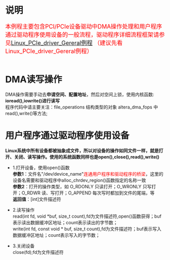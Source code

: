 # 说明
<font size=4 color=red>本例程主要包含PCI/PCIe设备驱动中DMA操作处理和用户程序通过驱动程序使用设备的一般流程，驱动程序详细流程框架请参见[Linux_PCIe_driver_Gereral例程](../Linux_PCIe_driver_General/readme.md) （建议先看Linux_PCIe_driver_Gereral例程）</font><br><br>

# DMA读写操作

DMA操作需要手动去**申请空间、配置地址**，然后对空间上锁，使用内核函数: **ioread(),iowrite()进行读写**\
程序代码中请主要关注：file_operations 结构类型的对象 altera_dma_fops 中read(),write()等方法;

# 用户程序通过驱动程序使用设备
**Linux系统中所有设备都被抽象成文件，所以对设备的操作如同文件一样，就是打开、关闭、读写操作。使用的系统函数同样也是open(),close(),read(),write()**

- 1.打开设备，使用open()函数\
**参数1**：文件名"/dev/device_name"<font color=red>连通用户程序和驱动程序的桥梁</font>，这里的设备名需要和驱动程序中alloc_chrdev_region()函数指定的名称一致\
**参数2**：打开的操作类型，如 O_RDONLY 只读打开；O_WRONLY 只写打开；O_RDWR 读、写打开；O_APPEND 每次写时都加到文件的尾端，等\
**返回值**：[int]文件描述符
- 2.读写操作\
read(int fd, void *buf, size_t count),fd为文件描述符,open()函数获得；buf表示读出数据缓冲区地址；count表示读出的字节数；\
write(int fd, const void * buf, size_t count),fd为文件描述符；buf表示写入数据缓冲区地址；count表示写入的字节数；

- 3.关闭设备\
close(fd);fd为文件描述符
